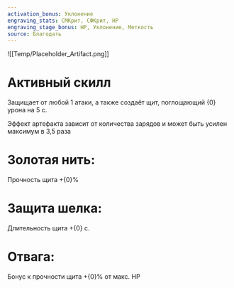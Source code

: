 ```yaml
---
activation_bonus: Уклонение
engraving_stats: СМКрит, СФКрит, HP
engraving_stage_bonus: HP, Уклонение, Меткость
source: Благодать
---
```

![[Temp/Placeholder_Artifact.png]]
# Активный скилл
Защищает от любой 1 атаки, а также создаёт щит, поглощающий {0} урона на 5 с.

Эффект артефакта зависит от количества зарядов и может быть усилен максимум в 3,5 раза

# Золотая нить: 
Прочность щита +{0}%
# Защита шелка: 
Длительность щита +{0} с.
# Отвага: 
Бонус к прочности щита +{0}% от макс. HP
